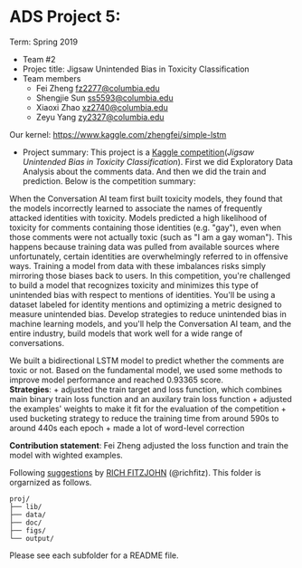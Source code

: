 # ADS Project 5: 

Term: Spring 2019

+ Team #2
+ Projec title: Jigsaw Unintended Bias in Toxicity Classification
+ Team members
	+ Fei Zheng fz2277@columbia.edu
	+ Shengjie Sun ss5593@columbia.edu
	+ Xiaoxi Zhao xz2740@columbia.edu
	+ Zeyu Yang zy2327@columbia.edu  

Our kernel: https://www.kaggle.com/zhengfei/simple-lstm  

+ Project summary: This project is a [Kaggle competition](https://www.kaggle.com/c/jigsaw-unintended-bias-in-toxicity-classification)(*Jigsaw Unintended Bias in Toxicity Classification*). First we did Exploratory Data Analysis about the comments data. And then we did the train and prediction. Below is the competition summary:  

When the Conversation AI team first built toxicity models, they found that the models incorrectly learned to associate the names of frequently attacked identities with toxicity. Models predicted a high likelihood of toxicity for comments containing those identities (e.g. "gay"), even when those comments were not actually toxic (such as "I am a gay woman"). This happens because training data was pulled from available sources where unfortunately, certain identities are overwhelmingly referred to in offensive ways. Training a model from data with these imbalances risks simply mirroring those biases back to users. In this competition, you're challenged to build a model that recognizes toxicity and minimizes this type of unintended bias with respect to mentions of identities. You'll be using a dataset labeled for identity mentions and optimizing a metric designed to measure unintended bias. Develop strategies to reduce unintended bias in machine learning models, and you'll help the Conversation AI team, and the entire industry, build models that work well for a wide range of conversations.  

We built a bidirectional LSTM model to predict whether the comments are toxic or not. Based on the fundamental model, we used some methods to improve model performance and reached 0.93365 score.  
	**Strategies**:
	+ adjusted the train target and loss function, which combines main binary train loss function and an auxilary train loss function
	+ adjusted the examples' weights to make it fit for the evaluation of the competition
	+ used bucketing strategy to reduce the training time from around 590s to around 440s each epoch
	+ made a lot of word-level correction

	
**Contribution statement**: Fei Zheng adjusted the loss function and train the model with wighted examples.

Following [suggestions](http://nicercode.github.io/blog/2013-04-05-projects/) by [RICH FITZJOHN](http://nicercode.github.io/about/#Team) (@richfitz). This folder is orgarnized as follows.

```
proj/
├── lib/
├── data/
├── doc/
├── figs/
└── output/
```

Please see each subfolder for a README file.
